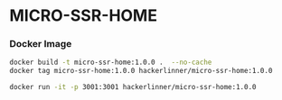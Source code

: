 # MICRO-SSR-HOME

### Docker Image

```sh
docker build -t micro-ssr-home:1.0.0 .  --no-cache
docker tag micro-ssr-home:1.0.0 hackerlinner/micro-ssr-home:1.0.0

docker run -it -p 3001:3001 hackerlinner/micro-ssr-home:1.0.0
```